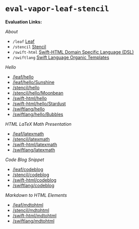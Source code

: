 <!-- :CONTENT:BEGIN:Index: -->    
# `eval-vapor-leaf-stencil`

**Evaluation Links:**

_About_

* `/leaf` [Leaf](http://localhost:8080/leaf)
* `/stencil` [Stencil](http://localhost:8080/stencil)
* `/swift-html` [Swift-HTML Domain Specific Language (DSL)](http://localhost:8080/swift-html)
* `/swiftlang` [Swift Language Organic Templates](http://localhost:8080/swiftlang)  


_Hello_

* [/leaf/hello](http://localhost:8080/leaf/hello) 
* [/leaf/hello/Sunshine](http://localhost:8080/leaf/hello/Sunshine) 
* [/stencil/hello](http://localhost:8080/stencil/hello) 
* [/stencil/hello/Moonbean](http://localhost:8080/stencil/hello/Moonbean) 
* [/swift-html/hello](http://localhost:8080/swift-html/hello) 
* [/swift-html/hello/Stardust](http://localhost:8080/swift-html/hello/Stardust) 
* [/swiftlang/hello](http://localhost:8080/swiftlang/hello) 
* [/swiftlang/hello/Bubbles](http://localhost:8080/swiftlang/hello/Bubbles)  

_HTML LaTeX Math Presentation_

* [/leaf/latexmath](http://localhost:8080/leaf/latexmath) 
* [/stencil/latexmath](http://localhost:8080/stencil/latexmath) 
* [/swift-html/latexmath](http://localhost:8080/swift-html/latexmath) 
* [/swiftlang/latexmath](http://localhost:8080/swiftlang/latexmath)  

_Code Blog Snippet_

* [/leaf/codeblog](http://localhost:8080/leaf/codeblog) 
* [/stencil/codeblog](http://localhost:8080/stencil/codeblog) 
* [/swift-html/codeblog](http://localhost:8080/swift-html/codeblog) 
* [/swiftlang/codeblog](http://localhost:8080/swiftlang/codeblog)  

_Markdown to HTML Elements_

* [/leaf/mdtohtml](http://localhost:8080/leaf/mdtohtml) 
* [/stencil/mdtohtml](http://localhost:8080/stencil/mdtohtml) 
* [/swift-html/mdtohtml](http://localhost:8080/swift-html/mdtohtml) 
* [/swiftlang/mdtohtml](http://localhost:8080/swiftlang/mdtohtml) 

<!--:CONTENT:END:Index: -->    

